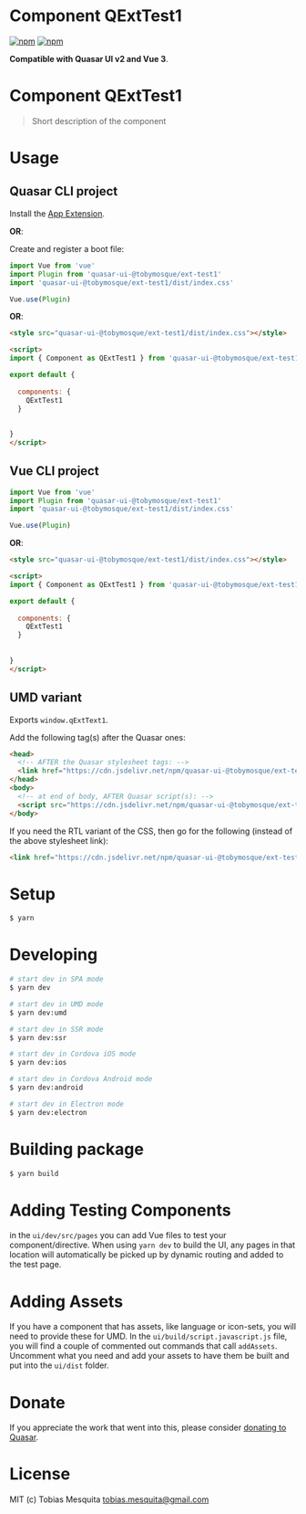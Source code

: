 # Component QExtTest1

[![npm](https://img.shields.io/npm/v/quasar-ui-@tobymosque/ext-test1.svg?label=quasar-ui-@tobymosque/ext-test1)](https://www.npmjs.com/package/quasar-ui-@tobymosque/ext-test1)
[![npm](https://img.shields.io/npm/dt/quasar-ui-@tobymosque/ext-test1.svg)](https://www.npmjs.com/package/quasar-ui-@tobymosque/ext-test1)

**Compatible with Quasar UI v2 and Vue 3**.


# Component QExtTest1
> Short description of the component




# Usage

## Quasar CLI project


Install the [App Extension](../app-extension).

**OR**:


Create and register a boot file:

```js
import Vue from 'vue'
import Plugin from 'quasar-ui-@tobymosque/ext-test1'
import 'quasar-ui-@tobymosque/ext-test1/dist/index.css'

Vue.use(Plugin)
```

**OR**:

```html
<style src="quasar-ui-@tobymosque/ext-test1/dist/index.css"></style>

<script>
import { Component as QExtTest1 } from 'quasar-ui-@tobymosque/ext-test1'

export default {
  
  components: {
    QExtTest1
  }
  
  
}
</script>
```

## Vue CLI project

```js
import Vue from 'vue'
import Plugin from 'quasar-ui-@tobymosque/ext-test1'
import 'quasar-ui-@tobymosque/ext-test1/dist/index.css'

Vue.use(Plugin)
```

**OR**:

```html
<style src="quasar-ui-@tobymosque/ext-test1/dist/index.css"></style>

<script>
import { Component as QExtTest1 } from 'quasar-ui-@tobymosque/ext-test1'

export default {
  
  components: {
    QExtTest1
  }
  
  
}
</script>
```

## UMD variant

Exports `window.qExtText1`.

Add the following tag(s) after the Quasar ones:

```html
<head>
  <!-- AFTER the Quasar stylesheet tags: -->
  <link href="https://cdn.jsdelivr.net/npm/quasar-ui-@tobymosque/ext-test1/dist/index.min.css" rel="stylesheet" type="text/css">
</head>
<body>
  <!-- at end of body, AFTER Quasar script(s): -->
  <script src="https://cdn.jsdelivr.net/npm/quasar-ui-@tobymosque/ext-test1/dist/index.umd.min.js"></script>
</body>
```
If you need the RTL variant of the CSS, then go for the following (instead of the above stylesheet link):
```html
<link href="https://cdn.jsdelivr.net/npm/quasar-ui-@tobymosque/ext-test1/dist/index.rtl.min.css" rel="stylesheet" type="text/css">
```

# Setup
```bash
$ yarn
```

# Developing
```bash
# start dev in SPA mode
$ yarn dev

# start dev in UMD mode
$ yarn dev:umd

# start dev in SSR mode
$ yarn dev:ssr

# start dev in Cordova iOS mode
$ yarn dev:ios

# start dev in Cordova Android mode
$ yarn dev:android

# start dev in Electron mode
$ yarn dev:electron
```

# Building package
```bash
$ yarn build
```

# Adding Testing Components
in the `ui/dev/src/pages` you can add Vue files to test your component/directive. When using `yarn dev` to build the UI, any pages in that location will automatically be picked up by dynamic routing and added to the test page.

# Adding Assets
If you have a component that has assets, like language or icon-sets, you will need to provide these for UMD. In the `ui/build/script.javascript.js` file, you will find a couple of commented out commands that call `addAssets`. Uncomment what you need and add your assets to have them be built and put into the `ui/dist` folder.

# Donate
If you appreciate the work that went into this, please consider [donating to Quasar](https://donate.quasar.dev).

# License
MIT (c) Tobias Mesquita <tobias.mesquita@gmail.com>
